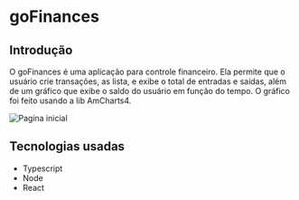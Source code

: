 # goFinances

## Introdução 

O goFinances é uma aplicação para controle financeiro. 
Ela permite que o usuário crie transações, as lista, e exibe o total de entradas e saídas, além de um gráfico que exibe o saldo do usuário em função do tempo.
O gráfico foi feito usando a lib AmCharts4.

![Pagina inicial](https://media-exp1.licdn.com/dms/image/C4D22AQFeyqWmLjSZCg/feedshare-shrink_800/0?e=1597276800&v=beta&t=7XzXheqFCJKGSg1dp_l87IngklE7x2ZgkevT-Mpa1bo)

## Tecnologias usadas

* Typescript
* Node
* React 
